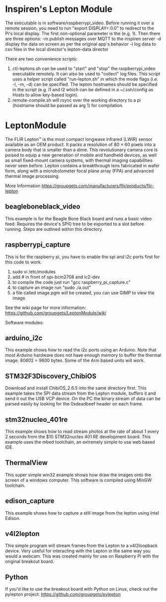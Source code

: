 Inspiren's Lepton Module
========================
The executable is in software/raspberrypi_video.
Before running it over a remote session, you need to run "export DISPLAY=:0.0" to redirect to the Pi's local display.
The first non-optional parameter is the <basedID> (e.g. 1).
Then there are three options:
-m publish messages over MQTT to the inspiren server
-d display the data on screen as per the original app's behavior
-l log data to csv files in the local director's lepton-data director

There are two convenience scripts:
1. ctl-leptons.sh can be used to "start" and "stop" the raspberrypi_video executable remotely. It can also be used to "collect" log files. This script uses a helper script called "run-lepton.sh" in which the mode flags (i.e. -l, -m, -d) can be specified. The lepton hostnames should be specified in the script (e.g. l1 and l2 which can be defined in a ~/.ssh/config as Hosts to allow key-based login).
2. remote-compile.sh will rsync over the working directory to a pi (hostname should be passed as arg 1) for compilation.

LeptonModule
============
The FLIR Lepton™ is the most compact longwave infrared (LWIR) sensor available as an OEM product. It packs a resolution of 80 × 60 pixels into a camera body that is smaller than a dime. This revolutionary camera core is poised to equip a new generation of mobile and handheld devices, as well as small fixed-mount camera systems, with thermal imaging capabilities never seen before. Lepton contains a breakthrough lens fabricated in wafer form, along with a microbolometer focal plane array (FPA) and advanced thermal image processing. 

More Information
https://groupgets.com/manufacturers/flir/products/flir-lepton


beagleboneblack_video
--------------
This example is for the Beagle Bone Black board and runs a basic video feed.
Requires the device's SPI0 tree to be exported to a slot before running.
Steps are outlined within this directory.


raspberrypi_capture
--------------
This is for the raspberry pi, 
you have to enable the spi and i2c ports first for this code to work. 

1. sudo vi /etc/modules
2. add # in front of spi-bcm2708 and ic2-dev
3. to compile the code just run "gcc raspberry_pi_capture.c"
4. to capture an image run "sudo ./a.out"
5. a file called image.pgm will be created, you can use GIMP to view the image

See the wiki page for more information: https://github.com/groupgets/LeptonModule/wiki

Software modules:

arduino_i2c
--------------
This example shows how to read the i2c ports using an Arduino. 
Note that most Arduino hardware does not have enough memory to buffer the thermal image. 80*60*2 = 9600 bytes. Some of the Arm based units will work. 


STM32F3Discovery_ChibiOS
--------------
Download and install ChibiOS_2.6.5 into the same directory first. 
This example takes the SPI data stream from the Lepton module, buffers it and send it out the USB VCP device. 
On the PC the binary stream of data can be parsed easily by looking for the 0xdeadbeef header on each frame. 


stm32nucleo_401re
--------------
This example shows how to read stream photos at the rate of about 1 every 2 seconds from the $10 STM32nucleo 401 RE development board. This example uses the mbed toolchain, an extremely simple to use web based IDE. 

ThermalView
--------------
This super simple win32 example shows how draw the images onto the screen of a windows computer. This software is compiled using MinGW toolchain.  

edison_capture
--------------
This example shows how to capture a still image from the lepton using Intel Edison.

v4l2lepton
----------
This simple program will stream frames from the Lepton to a v4l2loopback device. Very useful for interacting with the Lepton in the same way you would a webcam. This was created mainly for use on Raspberry Pi with the original breakout board.

Python
--------------
If you'd like to use the breakout board with Python on Linux, check out the pylepton project: https://github.com/groupgets/pylepton
